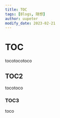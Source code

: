 ```yaml
---
title: TOC
tags: [Blogs, 随想]
author: uupeter
modify_date: 2023-02-21
---
```

# TOC
tocotocotoco
## TOC2
tocotoco
### TOC3
toco
